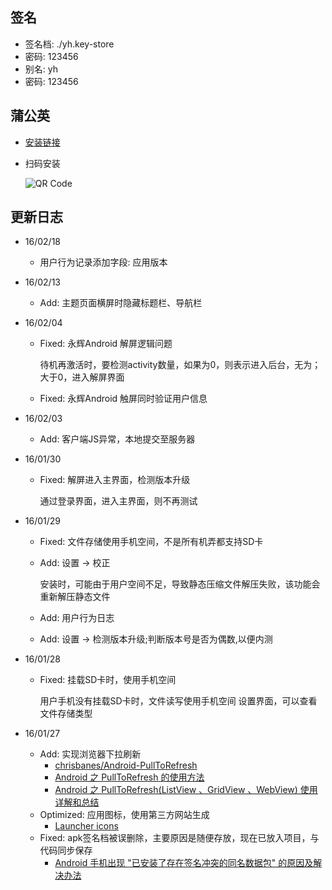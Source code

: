 ## 签名

* 签名档: ./yh.key-store
* 密码: 123456
* 别名: yh
* 密码: 123456

## 蒲公英

* [安装链接](http://www.pgyer.com/yh-a)
* 扫码安装

	![QR Code](http://static.pgyer.com/app/qrcode/yh-a)

## 更新日志

* 16/02/18

	* 用户行为记录添加字段: 应用版本
	
* 16/02/13

	* Add: 主题页面横屏时隐藏标题栏、导航栏
	
* 16/02/04

	* Fixed: 永辉Android 解屏逻辑问题
	
		待机再激活时，要检测activity数量，如果为0，则表示进入后台，无为；大于0，进入解屏界面
		
	* Fixed: 永辉Android 触屏同时验证用户信息
	
* 16/02/03 

    * Add: 客户端JS异常，本地提交至服务器
    
* 16/01/30

    * Fixed: 解屏进入主界面，检测版本升级

    	通过登录界面，进入主界面，则不再测试

* 16/01/29  

	* Fixed: 文件存储使用手机空间，不是所有机弄都支持SD卡
	* Add: 设置 -> 校正
		
		安装时，可能由于用户空间不足，导致静态压缩文件解压失败，该功能会重新解压静态文件
		
	* Add: 用户行为日志
	* Add: 设置 -> 检测版本升级;判断版本号是否为偶数,以便内测
		

* 16/01/28

    * Fixed: 挂载SD卡时，使用手机空间
    
    	用户手机没有挂载SD卡时，文件读写使用手机空间
    	设置界面，可以查看文件存储类型
    
* 16/01/27

    * Add: 实现浏览器下拉刷新
    	* [chrisbanes/Android-PullToRefresh](https://github.com/chrisbanes/Android-PullToRefresh)
    	* [Android 之 PullToRefresh 的使用方法](http://www.nljb.net/default/Android%E4%B9%8BPullToRefresh%E7%9A%84%E4%BD%BF%E7%94%A8%E6%96%B9%E6%B3%95/)
    	* [Android 之 PullToRefresh(ListView 、GridView 、WebView) 使用详解和总结](http://blog.csdn.net/u011068702/article/details/48688281)
    * Optimized: 应用图标，使用第三方网站生成
    	* [Launcher icons](http://android-ui-utils.googlecode.com/hg/asset-studio/dist/icons-launcher.html)
    * Fixed: apk签名档被误删除，主要原因是随便存放，现在已放入项目，与代码同步保存
    	* [Android 手机出现 "已安装了存在签名冲突的同名数据包" 的原因及解决办法](http://blog.csdn.net/dyllove98/article/details/8830264)